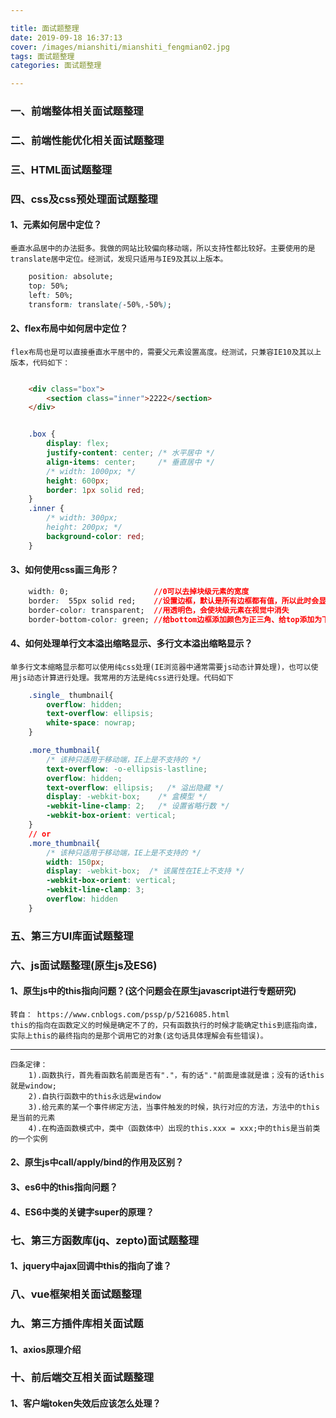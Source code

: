 ```yaml
---

title: 面试题整理
date: 2019-09-18 16:37:13
cover: /images/mianshiti/mianshiti_fengmian02.jpg
tags: 面试题整理
categories: 面试题整理

---
```


### 一、前端整体相关面试题整理

### 二、前端性能优化相关面试题整理

### 三、HTML面试题整理

### 四、css及css预处理面试题整理


#### 1、元素如何居中定位？

    垂直水品居中的办法挺多。我做的网站比较偏向移动端，所以支持性都比较好。主要使用的是translate居中定位。经测试，发现只适用与IE9及其以上版本。
```css
    position: absolute;
    top: 50%;
    left: 50%;
    transform: translate(-50%,-50%);
```

#### 2、flex布局中如何居中定位？
    flex布局也是可以直接垂直水平居中的，需要父元素设置高度。经测试，只兼容IE10及其以上版本，代码如下：

```HTML

    <div class="box">
        <section class="inner">2222</section>
    </div>

```

```css

    .box {
        display: flex;
        justify-content: center; /* 水平居中 */
        align-items: center;     /* 垂直居中 */
        /* width: 1000px; */
        height: 600px;
        border: 1px solid red;
    }
    .inner {
        /* width: 300px;
        height: 200px; */
        background-color: red;
    }

```

#### 3、如何使用css画三角形？

```css
    width: 0;                   //0可以去掉块级元素的宽度
    border:  55px solid red;    //设置边框，默认是所有边框都有值，所以此时会显示正方形
    border-color: transparent;  //用透明色，会使块级元素在视觉中消失
    border-bottom-color: green; //给bottom边框添加颜色为正三角、给top添加为下三角、...

```

#### 4、如何处理单行文本溢出缩略显示、多行文本溢出缩略显示？
    单多行文本缩略显示都可以使用纯css处理(IE浏览器中通常需要js动态计算处理)，也可以使用js动态计算进行处理。我常用的方法是纯css进行处理。代码如下
```css
    .single_ thumbnail{
        overflow: hidden;
        text-overflow: ellipsis;
        white-space: nowrap;
    }

    .more_thumbnail{
        /* 该种只适用于移动端，IE上是不支持的 */
        text-overflow: -o-ellipsis-lastline;
        overflow: hidden;
        text-overflow: ellipsis;   /* 溢出隐藏 */ 
        display: -webkit-box;    /* 盒模型 */ 
        -webkit-line-clamp: 2;   /* 设置省略行数 */ 
        -webkit-box-orient: vertical;
    }
    // or
    .more_thumbnail{
        /* 该种只适用于移动端，IE上是不支持的 */
        width: 150px;
        display: -webkit-box;  /* 该属性在IE上不支持 */
        -webkit-box-orient: vertical;
        -webkit-line-clamp: 3;
        overflow: hidden
    }
```


### 五、第三方UI库面试题整理

### 六、js面试题整理(原生js及ES6)


#### 1、原生js中的this指向问题？(这个问题会在原生javascript进行专题研究)

    转自： https://www.cnblogs.com/pssp/p/5216085.html
    this的指向在函数定义的时候是确定不了的，只有函数执行的时候才能确定this到底指向谁，实际上this的最终指向的是那个调用它的对象(这句话具体理解会有些错误)。
----
    四条定律：
        1).函数执行，首先看函数名前面是否有"."，有的话"."前面是谁就是谁；没有的话this就是window;
        2).自执行函数中的this永远是window
        3).给元素的某一个事件绑定方法，当事件触发的时候，执行对应的方法，方法中的this是当前的元素
        4).在构造函数模式中，类中（函数体中）出现的this.xxx = xxx;中的this是当前类的一个实例



#### 2、原生js中call/apply/bind的作用及区别？

#### 3、es6中的this指向问题？

#### 4、ES6中类的关键字super的原理？



### 七、第三方函数库(jq、zepto)面试题整理

#### 1、jquery中ajax回调中this的指向了谁？

### 八、vue框架相关面试题整理

### 九、第三方插件库相关面试题

#### 1、axios原理介绍

### 十、前后端交互相关面试题整理

#### 1、客户端token失效后应该怎么处理？


